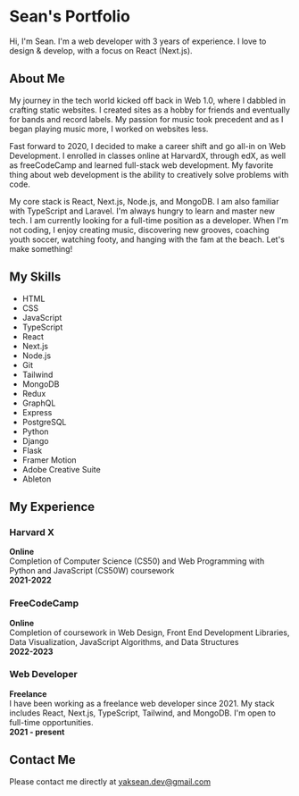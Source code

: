 # Sean's Portfolio

Hi, I'm Sean. I'm a web developer with 3 years of experience. I love to design & develop, with a focus on React (Next.js).

## About Me

My journey in the tech world kicked off back in Web 1.0, where I dabbled in crafting static websites. I created sites as a hobby for friends and eventually for bands and record labels. My passion for music took precedent and as I began playing music more, I worked on websites less.

Fast forward to 2020, I decided to make a career shift and go all-in on Web Development. I enrolled in classes online at HarvardX, through edX, as well as freeCodeCamp and learned full-stack web development. My favorite thing about web development is the ability to creatively solve problems with code.

My core stack is React, Next.js, Node.js, and MongoDB. I am also familiar with TypeScript and Laravel. I'm always hungry to learn and master new tech. I am currently looking for a full-time position as a developer. When I'm not coding, I enjoy creating music, discovering new grooves, coaching youth soccer, watching footy, and hanging with the fam at the beach. Let's make something!

## My Skills

- HTML
- CSS
- JavaScript
- TypeScript
- React
- Next.js
- Node.js
- Git
- Tailwind
- MongoDB
- Redux
- GraphQL
- Express
- PostgreSQL
- Python
- Django
- Flask
- Framer Motion
- Adobe Creative Suite
- Ableton

## My Experience

### Harvard X
**Online**  
Completion of Computer Science (CS50) and Web Programming with Python and JavaScript (CS50W) coursework  
**2021-2022**

### FreeCodeCamp
**Online**  
Completion of coursework in Web Design, Front End Development Libraries, Data Visualization, JavaScript Algorithms, and Data Structures  
**2022-2023**

### Web Developer
**Freelance**  
I have been working as a freelance web developer since 2021. My stack includes React, Next.js, TypeScript, Tailwind, and MongoDB. I'm open to full-time opportunities.  
**2021 - present**

## Contact Me

Please contact me directly at [yaksean.dev@gmail.com](mailto:yaksean.dev@gmail.com)